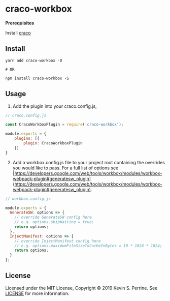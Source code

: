 # craco-workbox

**Prerequisites**

Install [craco](https://github.com/sharegate/craco)

## Install

```
yarn add craco-workbox -D

# OR

npm install craco-workbox -S
```

## Usage

1. Add the plugin into your craco.config.js;

```javascript
// craco.config.js

const CracoWorkboxPlugin = require('craco-workbox');

module.exports = {
    plugins: [{
        plugin: CracoWorkboxPlugin
    }]
}
```

2. Add a workbox.config.js file to your project root containing the overrides you would like to pass. For a full list of options see [https://developers.google.com/web/tools/workbox/modules/workbox-webpack-plugin#generatesw_plugin](https://developers.google.com/web/tools/workbox/modules/workbox-webpack-plugin#generatesw_plugin).

```javascript
// workbox.config.js

module.exports = {
  GenerateSW: options => {
    // override GenerateSW config here
    // e.g. options.skipWaiting = true;
    return options;
  },
  InjectManifest: options => {
    // override InjectManifest config here
    // e.g. options.maximumFileSizeToCacheInBytes = 10 * 1024 * 1024;
    return options;
  }
};
```

## License

Licensed under the MIT License, Copyright ©️ 2019 Kevin S. Perrine. See [LICENSE](LICENSE) for more information.
